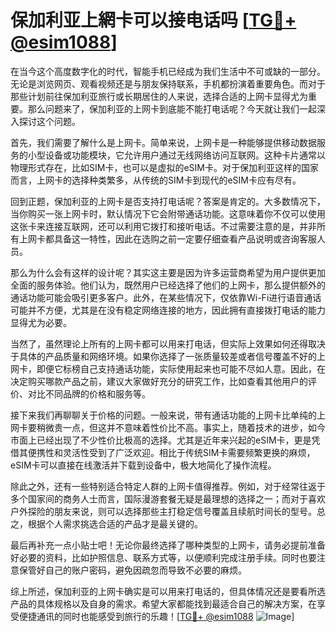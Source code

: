# 保加利亚上網卡可以接电话吗 [[TG💪+ @esim1088](https://t.me/s/esim1088)]

在当今这个高度数字化的时代，智能手机已经成为我们生活中不可或缺的一部分。无论是浏览网页、观看视频还是与朋友保持联系，手机都扮演着重要角色。而对于那些计划前往保加利亚旅行或长期居住的人来说，选择合适的上网卡显得尤为重要。那么问题来了，保加利亚的上网卡到底能不能打电话呢？今天就让我们一起深入探讨这个问题。

首先，我们需要了解什么是上网卡。简单来说，上网卡是一种能够提供移动数据服务的小型设备或功能模块，它允许用户通过无线网络访问互联网。这种卡片通常以物理形式存在，比如SIM卡，也可以是虚拟的eSIM卡。对于保加利亚这样的国家而言，上网卡的选择种类繁多，从传统的SIM卡到现代的eSIM卡应有尽有。

回到正题，保加利亚的上网卡是否支持打电话呢？答案是肯定的。大多数情况下，当你购买一张上网卡时，默认情况下它会附带通话功能。这意味着你不仅可以使用这张卡来连接互联网，还可以利用它拨打和接听电话。不过需要注意的是，并非所有上网卡都具备这一特性，因此在选购之前一定要仔细查看产品说明或咨询客服人员。

那么为什么会有这样的设计呢？其实这主要是因为许多运营商希望为用户提供更加全面的服务体验。他们认为，既然用户已经选择了他们的上网卡，那么提供额外的通话功能可能会吸引更多客户。此外，在某些情况下，仅依靠Wi-Fi进行语音通话可能并不方便，尤其是在没有稳定网络连接的地方，因此拥有直接拨打电话的能力显得尤为必要。

当然了，虽然理论上所有的上网卡都可以用来打电话，但实际上效果如何还得取决于具体的产品质量和网络环境。如果你选择了一张质量较差或者信号覆盖不好的上网卡，即便它标榜自己支持通话功能，实际使用起来也可能不尽如人意。因此，在决定购买哪款产品之前，建议大家做好充分的研究工作，比如查看其他用户的评价、对比不同品牌的价格和服务等。

接下来我们再聊聊关于价格的问题。一般来说，带有通话功能的上网卡比单纯的上网卡要稍微贵一点，但这并不意味着性价比不高。事实上，随着技术的进步，如今市面上已经出现了不少性价比极高的选择。尤其是近年来兴起的eSIM卡，更是凭借其便携性和灵活性受到了广泛欢迎。相比于传统SIM卡需要频繁更换的麻烦，eSIM卡可以直接在线激活并下载到设备中，极大地简化了操作流程。

除此之外，还有一些特别适合特定人群的上网卡值得推荐。例如，对于经常往返于多个国家间的商务人士而言，国际漫游套餐无疑是最理想的选择之一；而对于喜欢户外探险的朋友来说，则可以选择那些主打稳定信号覆盖且续航时间长的型号。总之，根据个人需求挑选合适的产品才是最关键的。

最后再补充一点小贴士吧！无论你最终选择了哪种类型的上网卡，请务必提前准备好必要的资料，比如护照信息、联系方式等，以便顺利完成注册手续。同时也要注意保管好自己的账户密码，避免因疏忽而导致不必要的麻烦。

综上所述，保加利亚的上网卡确实是可以用来打电话的，但具体情况还是要看所选产品的具体规格以及自身的需求。希望大家都能找到最适合自己的解决方案，在享受便捷通讯的同时也能感受到旅行的乐趣！[[TG💪+ @esim1088](https://t.me/s/esim1088) ![Image](https://i.postimg.cc/4NQfJmqS/Snipaste-2025-05-13-00-14-12.png)]